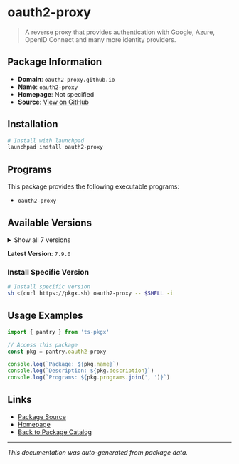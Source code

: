 # oauth2-proxy

> A reverse proxy that provides authentication with Google, Azure, OpenID Connect and many more identity providers.

## Package Information

- **Domain**: `oauth2-proxy.github.io`
- **Name**: `oauth2-proxy`
- **Homepage**: Not specified
- **Source**: [View on GitHub](https://github.com/pkgxdev/pantry/tree/main/projects/oauth2-proxy.github.io/package.yml)

## Installation

```bash
# Install with launchpad
launchpad install oauth2-proxy
```

## Programs

This package provides the following executable programs:

- `oauth2-proxy`

## Available Versions

<details>
<summary>Show all 7 versions</summary>

- `7.9.0`, `7.8.2`, `7.8.1`, `7.8.0`, `7.7.1`
- `7.7.0`, `7.6.0`

</details>

**Latest Version**: `7.9.0`

### Install Specific Version

```bash
# Install specific version
sh <(curl https://pkgx.sh) oauth2-proxy -- $SHELL -i
```

## Usage Examples

```typescript
import { pantry } from 'ts-pkgx'

// Access this package
const pkg = pantry.oauth2-proxy

console.log(`Package: ${pkg.name}`)
console.log(`Description: ${pkg.description}`)
console.log(`Programs: ${pkg.programs.join(', ')}`)
```

## Links

- [Package Source](https://github.com/pkgxdev/pantry/tree/main/projects/oauth2-proxy.github.io/package.yml)
- [Homepage](#)
- [Back to Package Catalog](../../package-catalog.md)

---

*This documentation was auto-generated from package data.*
